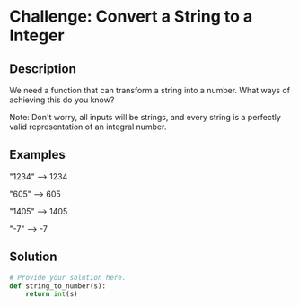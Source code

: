 # Challenge: Convert a String to a Integer

## Description

We need a function that can transform a string into a number. What ways of achieving this do you know?

Note: Don't worry, all inputs will be strings, and every string is a perfectly valid representation of an integral number.

## Examples
"1234" --> 1234

"605"  --> 605

"1405" --> 1405

"-7" --> -7
## Solution

```python
# Provide your solution here.
def string_to_number(s):
    return int(s)
